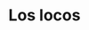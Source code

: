---
title: "Los locos"
url: /ciudad-autonoma-de-buenos-aires/los-locos-avenida-santa-fe/
shop: ropa
---